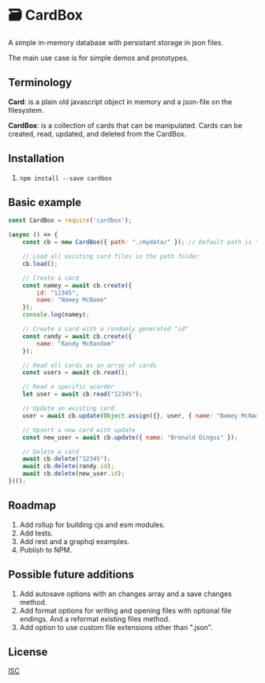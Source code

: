 # 🗃️ CardBox
A simple in-memory database with persistant storage in json files.

The main use case is for simple demos and prototypes.

## Terminology
**Card**: is a plain old javascript object in memory and a json-file on the filesystem.

**CardBox**: is a collection of cards that can be manipulated. Cards can be created, read, updated, and deleted from the CardBox.

## Installation
1. `npm install --save cardbox`

## Basic example
```javascript
const CardBox = require('cardbox');

(async () => {
	const cb = new CardBox({ path: "./mydata/" }); // Default path is "./data/"

	// Load all existing card files in the path folder
	cb.load();

	// Create a card
	const namey = await cb.create({
		id: "12345",
		name: "Namey McName"
	});
	console.log(namey);

	// Create a card with a randomly generated "id"
	const randy = await cb.create({
		name: "Randy McRandom"
	});

	// Read all cards as an array of cards
	const users = await cb.read();

	// Read a specific ucarder
	let user = await cb.read("12345");

	// Update an existing card
	user = await cb.update(Object.assign({}, user, { name: "Namey McNameFace" }));

	// Upsert a new card with update
	const new_user = await cb.update({ name: "Bronald Dingus" });

	// Delete a card
	await cb.delete("12345");
	await cb.delete(randy.id);
	await cb.delete(new_user.id);
})();

```

## Roadmap
1. Add rollup for building cjs and esm modules.
2. Add tests.
3. Add rest and a graphql examples.
4. Publish to NPM.

## Possible future additions
1. Add autosave options with an changes array and a save changes method.
2. Add format options for writing and opening files with optional file endings. And a reformat existing files method.
3. Add option to use custom file extensions other than ".json".

## License
[ISC](LICENSE)
